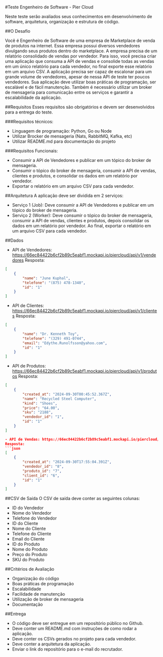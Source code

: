#Teste Engenheiro de Software - Pier Cloud

Neste teste serão avaliados seus conhecimentos em desenvolvimento de software, arquitetura, organização e estrutura de código.

##O Desafio

Você é Engenheiro de Software de uma empresa de Marketplace de venda de produtos na internet. Essa empresa possui diversos vendedores divulgando seus produtos dentro do marketplace. 
A empresa precisa de um relatório consolidado de vendas por vendedor. Para isso, você precisa criar uma aplicação que consuma a API de vendas e consolide todas as vendas em um único relatório para cada vendedor, no final exporte esse relatório em um arquivo CSV.
A aplicação precisa ser capaz de escalonar para um grande volume de vendedores, apesar de nessa API de teste ter poucos vendedores.
Sua aplicação deve utilizar boas práticas de programação, ser escalável e de fácil manutenção. Também é necessário utilizar um broker de mensageria para comunicação entre os serviços e garantir a escalabilidade da aplicação.

##Requisitos
Esses requisitos são obrigatórios e devem ser desenvolvidos para a entrega do teste.

###Requisitos técnicos:
  - Linguagem de programação: Python, Go ou Node
  - Utilizar Brocker de mensageria (Nats, RabbitMQ, Kafka, etc)
  - Utilizar README.md para documentação do projeto

###Requisitos Funcionais:
  - Consumir a API de Vendedores e publicar em um tópico do broker de mensageria.
  - Consumir o tópico do broker de mensageria, consumir a API de vendas, clientes e produtos, e consolidar os dados em um relatório por vendedor.
  - Exportar o relatório em um arquivo CSV para cada vendedor.

##Arquitetura
A aplicação deve ser dividida em 2 serviços:
  - Serviço 1 (Job): Deve consumir a API de Vendedores e publicar em um tópico do broker de mensageria.
  - Serviço 2 (Worker): Deve consumir o tópico do broker de mensageria, consumir a API de vendas, clientes e produtos, depois consolidar os dados em um relatório por vendedor. Ao final, exportar o relatório em um arquivo CSV para cada vendedor.

##Dados

  - API de Vendedores: https://66ec84422b6cf2b89c5eabf1.mockapi.io/piercloud/api/v1/vendedores
  Resposta:
  ```json
  [
      {
          "name": "June Kuphal",
          "telefone": "(875) 478-1340",
          "id": "1"
      }
  ]
  ```
  
  
  - API de Clientes: https://66ec84422b6cf2b89c5eabf1.mockapi.io/piercloud/api/v1/clientes
  Resposta:
  ```json
  [
      {
          "name": "Dr. Kenneth Toy",
          "telefone": "(329) 491-0744",
          "email": "Edythe.Runolfsson@yahoo.com",
          "id": "1"
      }
  ]
  ```
  
  - API de Produtos: https://66ec84422b6cf2b89c5eabf1.mockapi.io/piercloud/api/v1/produtos
  Resposta:
  ```json
  [
      {
          "created_at": "2024-09-30T00:45:52.367Z",
          "name": "Recycled Steel Computer",
          "kind": "Shoes",
          "price": "64.00",
          "sku": "2188",
          "vendedor_id": "1",
          "id": "1"
      }
  ]
  
  - API de Vendas: https://66ec84422b6cf2b89c5eabf1.mockapi.io/piercloud/api/v1/vendas
  Resposta:
  ```json
  [
      {
          "created_at": "2024-09-30T17:55:04.391Z",
          "vendedor_id": "8",
          "produto_id": "7",
          "client_id": "6",
          "id": "1"
      }
  ]
  ```

##CSV de Saída
O CSV de saída deve conter as seguintes colunas:
  - ID do Vendedor
  - Nome do Vendedor
  - Telefone do Vendedor
  - ID do Cliente
  - Nome do Cliente
  - Telefone do Cliente
  - Email do Cliente
  - ID do Produto
  - Nome do Produto
  - Preço do Produto
  - SKU do Produto


##Critérios de Avaliação
  - Organização do código
  - Boas práticas de programação
  - Escalabilidade
  - Facilidade de manutenção
  - Utilização de broker de mensageria
  - Documentação


##Entrega
  - O código deve ser entregue em um repositório público no Github.
  - Deve conter um README.md com instruções de como rodar a aplicação.
  - Deve conter os CSVs gerados no projeto para cada vendedor.
  - Deve conter a arquitetura da aplicação.
  - Enviar o link do repositório para o e-mail do recrutador.

